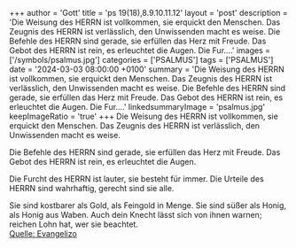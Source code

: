 +++
author = 'Gott'
title = 'ps 19(18),8.9.10.11.12'
layout = 'post'
description = 'Die Weisung des HERRN ist vollkommen,  sie erquickt den Menschen.  Das Zeugnis des HERRN ist verlässlich,  den Unwissenden macht es weise.  Die Befehle des HERRN sind gerade,  sie erfüllen das Herz mit Freude. Das Gebot des HERRN ist rein,  es erleuchtet die Augen.  Die Fur....'
images = ['/symbols/psalmus.jpg']
categories = ['PSALMUS']
tags = ['PSALMUS']
date = '2024-03-03 08:00:00 +0100'
summary = 'Die Weisung des HERRN ist vollkommen,  sie erquickt den Menschen.  Das Zeugnis des HERRN ist verlässlich,  den Unwissenden macht es weise.  Die Befehle des HERRN sind gerade,  sie erfüllen das Herz mit Freude. Das Gebot des HERRN ist rein,  es erleuchtet die Augen.  Die Fur....'
linkedsummaryImage = 'psalmus.jpg'
keepImageRatio = 'true'
+++
Die Weisung des HERRN ist vollkommen, 
sie erquickt den Menschen. 
Das Zeugnis des HERRN ist verlässlich, 
den Unwissenden macht es weise.

Die Befehle des HERRN sind gerade, 
sie erfüllen das Herz mit Freude.
Das Gebot des HERRN ist rein, 
es erleuchtet die Augen.

Die Furcht des HERRN ist lauter, 
sie besteht für immer.<!--more--> 
Die Urteile des HERRN sind wahrhaftig, 
gerecht sind sie alle.

Sie sind kostbarer als Gold, als Feingold in Menge. 
Sie sind süßer als Honig, als Honig aus Waben.
Auch dein Knecht lässt sich von ihnen warnen; 
reichen Lohn hat, wer sie beachtet.<br> [Quelle: Evangelizo](https://evangeliumtagfuertag.org/DE/gospel)